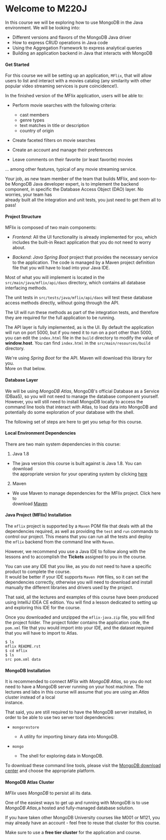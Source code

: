 # Welcome to M220J  
  
In this course we will be exploring how to use MongoDB in the Java environment.
We will be looking into:  
  
- Different versions and flavors of the MongoDB Java driver  
- How to express CRUD operations in Java code  
- Using the Aggregation Framework to express analytical queries
- Building an application backend in Java that interacts with MongoDB
  
  
#### Get Started  
  
For this course we will be setting up an application, ``MFlix``, that will allow users to list and interact with a 
movies catalog (any similarity with other popular video streaming services is pure coincidence!).  
  
In the finished version of the MFlix application, users will be able to:  
  
- Perform movie searches with the following criteria:  
  
  - cast members  
  - genre types  
  - text matches in title or description  
  - country of origin  
  
- Create faceted filters on movie searches  
- Create an account and manage their preferences  
- Leave comments on their favorite (or least favorite) movies  
  
... among other features, typical of any movie streaming service.  
  
Your job, as new team member of the team that builds MFlix, and soon-to-be MongoDB Java developer expert, is 
to implement the backend component, in specific the Database Access Object (DAO) layer. No worries, your team has  
already built all the integration and unit tests, you just need to get them all to pass!  
  
  
#### Project Structure  
  
MFlix is composed of two main components:  
  
- *Frontend*: All the UI functionality is already implemented for you, which includes the built-in React application 
              that you do not need to worry about.  
  
- *Backend*: *Java Spring Boot* project that provides the necessary service to the application. The code is managed by
             a Maven project definition file that you will have to load into your Java IDE.  
  
Most of what you will implement is located in the `src/main/java/mflix/api/daos` directory, which contains all database  
interfacing methods.  
  
The unit tests in `src/tests/java/mflix/api/daos` will test these database  access methods directly, without going 
through the API.  
  
The UI will run these methods as part of the integration tests, and therefore they are required for the full 
application to be running.  
  
The API layer is fully implemented, as is the UI. By default the application  will run on port 5000, but if you need it
to run on a port other than 5000, you can edit the `index.html` file in the `build` directory to modify the value of  
**window.host**. You can find ``index.html`` in the  `src/main/resources/build` directory.  
  
We're using *Spring Boot* for the API. Maven will download this library for you.  
More on that below.  
  
  
#### Database Layer  
  
We will be using *MongoDB Atlas*, MongoDB's official Database as a Service (DBaaS), so you will not need to manage the
database component yourself. However, you will still need to install MongoDB locally to access the command line tools 
that interact with Atlas, to load data into MongoDB and potentially do some exploration of your database with the shell.  
  
The following set of steps are here to get you setup for this course.    
  
#### Local Environment Dependencies  
  
There are two main system dependencies in this course:  
  
1. Java 1.8  
  
 * The java version this course is built against is Java 1.8. You can download  
    the appropriate version for your operating system by clicking  [here](http://www.oracle.com/technetwork/java/javase/downloads/jdk8-downloads-2133151.html)  
  
2. Maven  
  
 * We use Maven to manage dependencies for the MFlix project. Click here to  
    download [Maven](https://maven.apache.org/install.html)
  
  
#### Java Project (MFlix) Installation  
  
The `mflix` project is supported by a `Maven` POM file that deals with all the dependencies required, as well as 
providing the `test` and `run` commands to control our project. This means that you can run all the tests and deploy  
the `mflix` backend from the command line with `Maven`.  
  
However, we recommend you use a Java IDE to follow along with the lessons and  to accomplish the **Tickets** assigned to
you in the course.  
  
You can use any IDE that you like, as you do not need to have a specific product to complete the course.  
It would be better if your IDE supports `Maven POM` files, so it can set the dependencies correctly, otherwise you will 
need to download and install manually the different libraries and drivers used by the project.  
  
That said, all the lectures and examples of this course have been produced using IntelliJ IDEA CE edition. You will find
a lesson dedicated to setting up and exploring this IDE for the course.  
  
Once you downloaded and unzipped the `mflix-java.zip` file, you will find the project folder. The project folder 
contains the application code, the `pom.xml` file that you would import into your IDE, and the dataset required that you
will have to import to Atlas. 

    $ ls
    mflix README.rst
    $ cd mflix
    $ ls
    src pom.xml data
  
#### MongoDB Installation  
  
It is recommended to connect *MFlix* with *MongoDB Atlas*, so you do not need to have a MongoDB server running on your
host machine. The lectures and labs in this course will assume that you are using an *Atlas* cluster instead of a local  
instance.  
  
That said, you are still required to have the MongoDB server installed, in order to be able to use two server tool 
dependencies:  
  
- `mongorestore`
  
  - A utility for importing binary data into MongoDB.  
  
- `mongo`
  
  - The shell for exploring data in MongoDB.  
  
To download these command line tools, please visit the  [MongoDB download center](https://www.mongodb.com/download-center#enterprise) and choose the appropriate platform.  
  
  
#### MongoDB Atlas Cluster  
  
*MFlix* uses *MongoDB* to persist all its data.  
  
One of the easiest ways to get up and running with MongoDB is to use *MongoDB Atlas*,a hosted and fully-managed database
solution.  
  
If you have taken other MongoDB University courses like M001 or M121, you may already have an account - feel free to
reuse that cluster for this course.  
  
Make sure to use a **free tier cluster** for the application and course.  
  